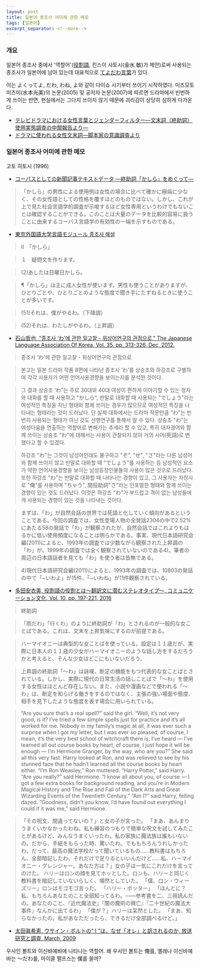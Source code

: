 ```yaml
---
layout: post
title: 일본어 종조사 어미에 관한 메모
tags: [일본어]
excerpt_separator: <!--more-->
---
```


### 개요

일본어 종조사 중에서 '역할어'([役割語](http://skinsui.cocolog-nifty.com/sklab/files/yakuwarigokaramitanihongotokyaranihongobunpogakkai.pdf), 킨스이 사토시(金水 敏)가 제안)로써 사용되는 종조사가 일본어에 남아 있는데 대표적으로 [てよだわ言葉](https://kijidasu.com/?p=45729)가 있다.
<!--more-->
이는 よくってよ, だわ, わね, よ와 같이 다이쇼 시기부터 쓰이기 시작하였다. 미즈모토 미츠미(水本光美)의 논문(2005) 및 공저자 논문(2007)에 따르면 드라마에서 빈번하게 쓰이는 반면, 현실에서는 그다지 쓰이지 않기 때문에 괴리감이 상당히 심하게 다가온다.

- [テレビドラマにおける女性言葉とジェンダーフィルター―文末詞（終助詞）使用実態調査の中間報告より―](http://www.gender.jp/journal/no5/3_mizumoto.html)
- [ドラマに使われる女性文末詞―脚本家の意識調査より](http://www.gender.jp/journal/no8/02_mizumoto.html)

### 일본어 종조사 어미에 관한 메모

고토 히토시 (1996)
- [コーパスとしての新聞記事テキストデータ ―終助詞「かしら」をめぐって―](http://www2.sal.tohoku.ac.jp/~gothit/newscorp.html)
>「かしら」の男性による使用例は女性の場合に比べて確かに極端に少なく、その女性語としての性格を覆すほどのものではない。しかし、これが上で見た社会言語学的調査が示唆するほど女性専用というわけでもないことは確認することができる。このことは大量のデータを比較的容易に扱うことに由来するコーパス言語学の有効性の一端を示すものである。

- [東京外国語大学言語モジュール 종조사 해설](http://www.coelang.tufs.ac.jp/mt/ja/gmod/contents/explanation/096.html)
> Ⅱ　「かしら」

>１　疑問文を作ります。

>(2)あしたは日曜日かしら。

>¶「かしら」は主に成人女性が使います。男性も使うことがありますが、ひとりごとや、ひとりごとのような態度で聞き手にたずねるときに使うことが多いです。

>(51)それは、僕がやるわ。（下降調）

>(52)それは、わたしがやるわ。（上昇調）

- [石山哲也, "종조사 ‘わ’에 관한 일고찰 - 위상어연구의 관점으로," The Japanese Language Association Of Korea, Vol. 35, pp. 313-326, Dec, 2012.](http://www.dbpia.co.kr/Journal/ArticleDetail/NODE02356019)

>종조사 ‘わ’에 관한 일고찰 - 위상어연구의 관점으로

>본고는 일본 드라마 작품 8편에 나타난 종조사 ‘わ’를 상승조와 하강조로 구별하여 각각 사용자가 어떤 언어사용경향을 보이는지를 분석한 것이다.

>그 결과 상승조 ‘わ"는 주로 30대와 40대 여성이 편하게 이야기할 수 있는 청자와 대화를 할 때 사용하고 "かしら", 반말로 대화할 때 사용되는 "でしょう"라는 여성적인 특징을 지닌 형태와 함께 쓰이는 경우가 많으므로 여성적인 특징을 나타내는 형태라는 것이 드러났다. 단 실제 대화에서는 드라마 작문만큼 "わ"는 빈번히 사용되는 형태가 아닌 것도 선행연구를 통해서 알 수 있다. 상승조 "わ"는 여성다움을 연출하는 역할어로 변해가는 추세라 할 수 있고, 특히 대자경어와 함께 쓰이는 상승조 "わ"에 대해서는 사용이 관찰되지 않아 거의 사어(死語)로 변했다고 할 수 있겠다.

>하강조 "わ"는 그것이 남성어인데도 불구하고 "ぞ", "ぜ", "さ"라는 다른 남성어와 함께 쓰이지 않고 반말로 대화할 때 "でしょう"를 사용하는 등 남성적인 요소가 약한 언어사용경향을 보이는 남성등장인물들의 사용이 많은 것으로 드러났다. 또한 하강조 "わ"는 반말로 대화할 때 나타나는 경향이 있고, 그 사용자는 자칭사로 "俺"를 사용하며 "ちゃう", 間投助詞"さ"라는 인포멀한 형태와 함께 쓰이는 경향이 있는 것도 드러났다. 이것은 하강조 "わ"가 부드럽고 격이 없는 남성들에게 사용되는 경향이 있는 것을 나타내는 것이다.

>まずは、「わ」が自然会話の世界では死語と化していく傾向があるということである。今回の調査では、女性登場人物の全発話2304の中で2.52%にあたる58の発話で「わ」が観察されたが、自然会話ではこれよりもはるかに低い使用頻度になることは明らかである。事実、現代日本語研究会編(2011)によると、1993年の調査では少数ながら観察された上昇調の「わ」が、1999年の調査では全く観察されていないのである4)。筆者の周辺の日本語話者を見ても「わ」を使う者は皆無である。

>4)現代日本語研究会編(2011)によると、1993年の調査では、10803の発話の中で「~いわよ」が15件、「~いわね」が11件観察されている。

- [多田安衣美, 役割語の役割とは～翻訳文に潜むステレオタイプ～, コミュニケーション文化, Vol. 10, pp. 197-221, 2016](https://ci.nii.ac.jp/els/contentscinii_20180423134718.pdf?id=ART0010623400)

>終助詞

>「雨だわ」「行くわ」のように終助詞が「わ」とされるのが一般的な女ことばである。これは、文末を上昇気味にするのが前提である。

>ハーマイオニーは典型的な女ことばを使っている。設定は１１歳だが、実際に日本人の１１歳の少女がハーマイオニーのような話し方をするだろうかと考えると、そんな少女はどこにもいないだろう。

>上昇調の終助詞「～わ」は詠嘆、断定の機能をもつ代表的な女ことばとされている。しかし、実際に現代の日常生活の話しことばで「～わ」を使用する女性はほとんど存在しない。また、小説や漫画などで使われる「～わ」は、断定を和らげる働きをするのではなく、主張の強い場面や態度、相手を見下したような態度を表す場合に用いられている。

>“Are you sure that’s a real spell?” said the girl. “Well, it’s not very good, is it? I’ve tried a few simple spells just for practice and it’s all worked for me. Nobody in my family’s magic at all, it was ever such a surprise when I got my letter, but I was ever so pleased, of course, I mean, it’s the very best school of witchcraft there is, I’ve heard ― I’ve learned all out course books by heart, of course, I just hope it will be enough ― I’m Hermione Granger, by the way, who are you?”
>She said all this very fast.
>Harry looked at Ron, and was relieved to see by his stunned face that he hadn’t learned all the course books by heart either.
>“I’m Ron Weasley,” Ron muttered.
>“Harry Potter,” said Harry.
>“Are you really?” said Hermione. “I know all about you, of course ― I got a few extra books for background reading, and you’re in Modern Magical History and The Rise and Fall of the Dark Arts and Great Wizarding Events of the Twentieth Century.”
>“Am I?” said Harry, felling dazed.
>“Goodness, didn’t you know, I’d have found out everything I could if it was me,” said Hermione.

>「その呪文、間違ってないの？」と女の子が言った。
>「まあ、あんまりうまくいかなかったわね。私も練習のつもりで簡単な呪文を試してみたことがあるけど、みんなうまくいったわ。私の家族に魔法族は誰もいないの。だから、手紙をもらった時、驚いたわ。でももちろんうれしかったわ。だって、最高の魔法学校だって聞いているもの......教科書はもちろん、全部暗記したわ。それだけで足りるといいんだけど......私、ハーマイオニー・グレンジャー。あなた方は？」女の子は一気にこれだけを言ってのけた。
>ハリーはロンの顔を見てホッとした。ロンも、ハリーと同じく教科書を暗記していないらしく、唖然としていた。
>「僕、ロン・ウィーズリー」ロンはモゴモゴ言った。
>「ハリー・ポッター」
>「ほんとに？私、もちろんあなたのこと全部知ってるわ。――参考書を二、三冊読んだの。あなたのこと、『近代魔法史』『闇の魔術の興亡』『二十世紀の魔法大事件』なんかに出てるわ」
>「僕が？」ハリーは呆然とした。
>「まあ、知らなかったの。私があなただったら、できるだけ全部調べるけど。」

- [太田眞希恵, ウサイン・ボルトの“ I ”は、なぜ「オレ」と訳されるのか, 放送研究と調査, March, 2009](https://www.nhk.or.jp/bunken/summary/research/kotoba/016.html)

우사인 볼트와 이신바예바에 나타나는 역할어. 왜 우사인 볼트는 俺를, 옐레나 이신바예바는 ～だわ를, 마이클 펠프스는 僕를 쓸까?
